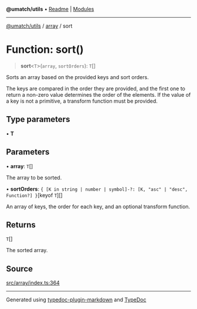 **@umatch/utils** • [Readme](../../index.md) \| [Modules](../../modules.md)

***

[@umatch/utils](../../modules.md) / [array](../index.md) / sort

# Function: sort()

> **sort**\<`T`\>(`array`, `sortOrders`): `T`[]

Sorts an array based on the provided keys and sort orders.

The keys are compared in the order they are provided, and the first
one to return a non-zero value determines the order of the
elements. If the value of a key is not a primitive, a transform
function must be provided.

## Type parameters

• **T**

## Parameters

• **array**: `T`[]

The array to be sorted.

• **sortOrders**: `{ [K in string | number | symbol]-?: [K, "asc" | "desc", Function?] }`\[keyof `T`\][]

An array of keys, the order for each key, and an
optional transform function.

## Returns

`T`[]

The sorted array.

## Source

[src/array/index.ts:364](https://github.com/umatch-oficial/utils/blob/4c813c4/src/array/index.ts#L364)

***

Generated using [typedoc-plugin-markdown](https://www.npmjs.com/package/typedoc-plugin-markdown) and [TypeDoc](https://typedoc.org/)
